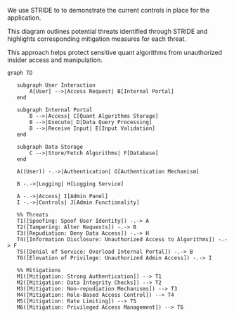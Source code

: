We use STRIDE to to demonstrate the current controls in place for the application.

This diagram outlines potential threats identified through STRIDE and highlights corresponding mitigation measures for each threat.

 This approach helps protect sensitive quant algorithms from unauthorized insider access and manipulation.

 ```mermaid
 graph TD

    subgraph User Interaction
        A[User] -->|Access Request| B[Internal Portal]
    end

    subgraph Internal Portal
        B -->|Access| C[Quant Algorithms Storage]
        B -->|Execute| D[Data Query Processing]
        B -->|Receive Input| E[Input Validation]
    end

    subgraph Data Storage
        C -->|Store/Fetch Algorithms| F[Database]
    end

    A((User)) -.->|Authentication| G[Authentication Mechanism]

    B -.->|Logging| H[Logging Service]

    A -.->|Access| I[Admin Panel]
    I -.->|Controls| J[Admin Functionality]

    %% Threats
    T1([Spoofing: Spoof User Identity]) -.-> A
    T2([Tampering: Alter Requests]) -.-> B
    T3([Repudiation: Deny Data Access]) -.-> H
    T4([Information Disclosure: Unauthorized Access to Algorithms]) -.-> F
    T5([Denial of Service: Overload Internal Portal]) -.-> B
    T6([Elevation of Privilege: Unauthorized Admin Access]) -.-> I

    %% Mitigations
    M1([Mitigation: Strong Authentication]) --> T1
    M2([Mitigation: Data Integrity Checks]) --> T2
    M3([Mitigation: Non-repudiation Mechanisms]) --> T3
    M4([Mitigation: Role-Based Access Control]) --> T4
    M5([Mitigation: Rate Limiting]) --> T5
    M6([Mitigation: Privileged Access Management]) --> T6
